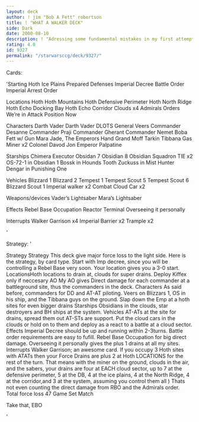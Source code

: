 ```yaml
---
layout: deck
author: ! jim "Bob A Fett" robertson
title: ! "WHAT A WALKER DECK"
side: Dark
date: 2000-08-10
description: ! "Adressing some fundamental mistakes in my first attempt, pointed out by the baron."
rating: 4.0
id: 9327
permalink: "/starwarsccg/deck/9327/"
---
```

Cards: 

'Starting
Hoth Ice Plains
Prepared Defenses
Imperial Decree
Battle Order
Imperial Arrest Order

Locations
Hoth
Hoth Mountains
Hoth Defensive Perimeter
Hoth North Ridge
Hoth Echo Docking Bay
Hoth Echo Corridor
Clouds x4
Admirals Orders
We’re in Attack Position Now

Characters
Darth Vader
Darth Vader DLOTS
General Veers
Commander Desanne
Commander Praji
Commander Gherant
Commander Nemet
Boba Fett w/ Gun
Mara Jade, The Emperors Hand
Grand Moff Tarkin
Tibbana Gas Miner x2
Colonel Davod Jon
Emperor Palpatine

Starships
Chimera
Executor
Obsidan 7
Obsidian 8
Obsidian Squadron TIE x2
OS-72-1 in Obsidian 1
Bossk in Hounds Tooth
Zuckuss in Mist Hunter
Dengar in Punishing One

Vehicles
Blizzard 1
Blizzard 2
Tempest 1
Tempest Scout 5
Tempest Scout 6
Blizzard Scout 1
Imperial walker x2
Combat Cloud Car x2

Weapons/devices
Vader’s Lightsaber
Mara’s Lightsaber

Effects
Rebel Base Occupation
Reactor Terminal
Overseeing it personally

Interrupts
Walker Garrison x4
Imperial Barrier x2
Trample x2

'

Strategy: '

Strategy
Strategy
This deck give major force loss to the light side. Here is the strategy, by card type.
Start with Imp decree, since you will be controlling a Rebel Base very soon. Your location
gives you a 3-0 start.
LocationsHoth locations to drain at, clouds for super drains. Deploy Kiffex only if neccesary
AO My AO gives Direct damage for each commander at a battleground site, thus the
commanders in the deck.
Characters As said before, commanders for DD and AT-AT piloting. Veers on Blizzars 1, OS in his ship, and the Tibbana guys on the ground. Slap down the Emp at a hoth sites for even bigger drains
Starships Obsidians in the clouds, star destroyers and BH ships at the system.
Vehicles AT-ATs at the site for drains, spread them out AT-STs are support. Put the
cloud cars in the clouds or hold on to them and deploy as a react to a battle at a cloud
sector.
Effects Imperial Decree should be up and running within 2-3turns. Battle order requirements are easy to fufill. Rebel Base Occupation for big direct damage. Overseeing it personally gives the plus 1 drains at all my sites.
Interrupts Walker Garrison; an awesome card. If you occupy 3 Hoth sites with ATATs
then your Force Drains are plus 2 at Hoth LOCATIONS for the rest of the turn. That
means with the miner on the ground, clouds in the air, and the sabers, your drains
are four at EACH cloud sector, up to 7 at the defensive perimeter, 5 at the DB, 4 at the
ice plains, 4 at the North Ridge, 4 at the corridor,and 3 at the system, assuming you
control them all ) Thats not even counting the direct damage from RBO and the Admirals order. Total force loss 47 Game Set Match

Take that, EBO


'
